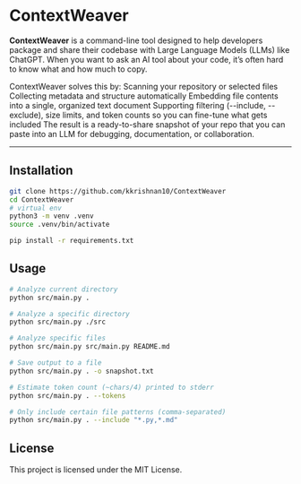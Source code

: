 # ContextWeaver

**ContextWeaver** is a command-line tool designed to help developers package and share their codebase with Large Language Models (LLMs) like ChatGPT.
When you want to ask an AI tool about your code, it’s often hard to know what and how much to copy. 

ContextWeaver solves this by:
Scanning your repository or selected files
Collecting metadata and structure automatically
Embedding file contents into a single, organized text document
Supporting filtering (--include, --exclude), size limits, and token counts so you can fine-tune what gets included
The result is a ready-to-share snapshot of your repo that you can paste into an LLM for debugging, documentation, or collaboration.

---

## Installation

```bash
git clone https://github.com/kkrishnan10/ContextWeaver
cd ContextWeaver
# virtual env
python3 -m venv .venv
source .venv/bin/activate

pip install -r requirements.txt

```

## Usage

```bash
# Analyze current directory
python src/main.py .

# Analyze a specific directory
python src/main.py ./src

# Analyze specific files
python src/main.py src/main.py README.md

# Save output to a file
python src/main.py . -o snapshot.txt

# Estimate token count (~chars/4) printed to stderr
python src/main.py . --tokens

# Only include certain file patterns (comma-separated)
python src/main.py . --include "*.py,*.md"
```
## License
This project is licensed under the MIT License.
